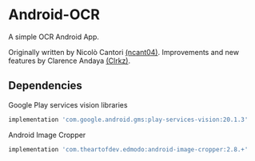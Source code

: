 # Android-OCR
A simple OCR Android App.

Originally written by Nicolò Cantori [(ncant04)](https://github.com/ncant04/).
Improvements and new features by Clarence Andaya [(Clrkz)](https://github.com/Clrkz/).

## Dependencies
Google Play services vision libraries
   ```sh
   implementation 'com.google.android.gms:play-services-vision:20.1.3'
   ```
   
Android Image Cropper
   ```sh
   implementation 'com.theartofdev.edmodo:android-image-cropper:2.8.+'
   ```
